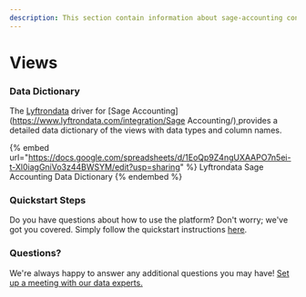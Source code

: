```yaml
---
description: This section contain information about sage-accounting connector views information
---
```


# Views

### Data Dictionary

The [Lyftrondata](https://www.lyftrondata.com/) driver for [Sage Accounting](https://www.lyftrondata.com/integration/Sage Accounting/)[ ](https://www.lyftrondata.com/integration/sage-accounting/)provides a detailed data dictionary of the views with data types and column names.

{% embed url="https://docs.google.com/spreadsheets/d/1EoQp9Z4ngUXAAPO7n5ei-t-Xl0iagGniVo3z44BWSYM/edit?usp=sharing" %}
Lyftrondata Sage Accounting Data Dictionary
{% endembed %}

### Quickstart Steps

Do you have questions about how to use the platform? Don't worry; we've got you covered. Simply follow the quickstart instructions [here](../../../../quickstart-steps.md).

### Questions? <a href="#questions" id="questions"></a>

We're always happy to answer any additional questions you may have! [Set up a meeting with our data experts.](https://www.lyftrondata.com/book-a-meeting/)


